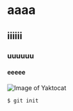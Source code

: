 # aaaa
## iiiiii
### uuuuuu
#### eeeee
![Image of Yaktocat](https://octodex.github.com/images/yaktocat.png)

```
$ git init
```
